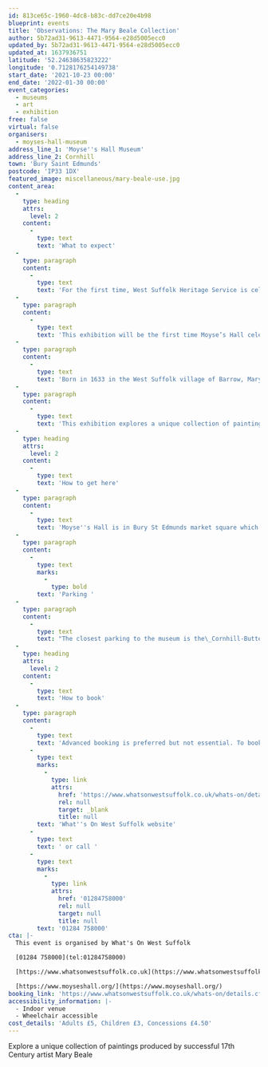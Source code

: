 ```yaml
---
id: 813ce65c-1960-4dc8-b83c-dd7ce20e4b98
blueprint: events
title: 'Observations: The Mary Beale Collection'
author: 5b72ad31-9613-4471-9564-e28d5005ecc0
updated_by: 5b72ad31-9613-4471-9564-e28d5005ecc0
updated_at: 1637936751
latitude: '52.24638635823222'
longitude: '0.7128176254149738'
start_date: '2021-10-23 00:00'
end_date: '2022-01-30 00:00'
event_categories:
  - museums
  - art
  - exhibition
free: false
virtual: false
organisers:
  - moyses-hall-museum
address_line_1: 'Moyse''s Hall Museum'
address_line_2: Cornhill
town: 'Bury Saint Edmunds'
postcode: 'IP33 1DX'
featured_image: miscellaneous/mary-beale-use.jpg
content_area:
  -
    type: heading
    attrs:
      level: 2
    content:
      -
        type: text
        text: 'What to expect'
  -
    type: paragraph
    content:
      -
        type: text
        text: 'For the first time, West Suffolk Heritage Service is celebrating its collection of Mary Beale portraits - one of the largest of any public institution in the country.'
  -
    type: paragraph
    content:
      -
        type: text
        text: 'This exhibition will be the first time Moyse’s Hall celebrates en masse this collection with over 25 of Mary’s original portraits of the great and good (or questionable) of 17th Century England.'
  -
    type: paragraph
    content:
      -
        type: text
        text: 'Born in 1633 in the West Suffolk village of Barrow, Mary Beale would go on to become one of the 17th Century’s most prolific female portrait artists.'
  -
    type: paragraph
    content:
      -
        type: text
        text: 'This exhibition explores a unique collection of paintings produced by a successful professional female artist in an Arts Industry household during one of England’s most turbulent centuries.'
  -
    type: heading
    attrs:
      level: 2
    content:
      -
        type: text
        text: 'How to get here'
  -
    type: paragraph
    content:
      -
        type: text
        text: 'Moyse''s Hall is in Bury St Edmunds market square which is a five minute walk from the bus station.'
  -
    type: paragraph
    content:
      -
        type: text
        marks:
          -
            type: bold
        text: 'Parking '
  -
    type: paragraph
    content:
      -
        type: text
        text: "The closest parking to the museum is the\_Cornhill-Buttermarket\_car park\_(short stays of up to 1 hour only, closed on market days)\_or alternatively the\_long stay car park\_St Andrews car park\_is a 5 minutes walk from the museum."
  -
    type: heading
    attrs:
      level: 2
    content:
      -
        type: text
        text: 'How to book'
  -
    type: paragraph
    content:
      -
        type: text
        text: 'Advanced booking is preferred but not essential. To book please visit the '
      -
        type: text
        marks:
          -
            type: link
            attrs:
              href: 'https://www.whatsonwestsuffolk.co.uk/whats-on/details.cfm?id=649347'
              rel: null
              target: _blank
              title: null
        text: 'What''s On West Suffolk website'
      -
        type: text
        text: ' or call '
      -
        type: text
        marks:
          -
            type: link
            attrs:
              href: '01284758000'
              rel: null
              target: null
              title: null
        text: '01284 758000'
cta: |-
  This event is organised by What's On West Suffolk

  [01284 758000](tel:01284758000)

  [https://www.whatsonwestsuffolk.co.uk](https://www.whatsonwestsuffolk.co.uk/whats-on/details.cfm?id=649347)

  [https://www.moyseshall.org/](https://www.moyseshall.org/)
booking_link: 'https://www.whatsonwestsuffolk.co.uk/whats-on/details.cfm?id=649347'
accessibility_information: |-
  - Indoor venue
  - Wheelchair accessible
cost_details: 'Adults £5, Children £3, Concessions £4.50'
---
```

Explore a unique collection of paintings produced by successful 17th Century artist Mary Beale